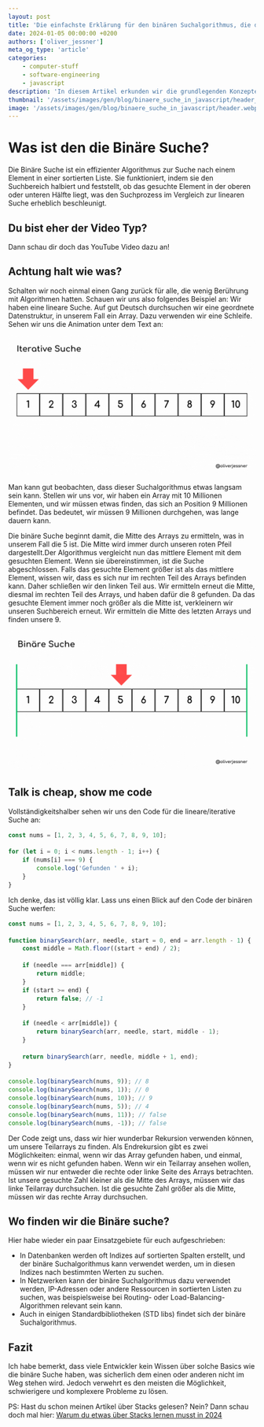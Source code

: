 ```yaml
---
layout: post
title: 'Die einfachste Erklärung für den binären Suchalgorithmus, die du finden wirst.'
date: 2024-01-05 00:00:00 +0200
authors: ['oliver_jessner']
meta_og_type: 'article'
categories:
    - computer-stuff
    - software-engineering
    - javascript
description: 'In diesem Artikel erkunden wir die grundlegenden Konzepte der binären Suche. Wir visualisieren den Prozess und setzen es praktisch in JavaScript um.'
thumbnail: '/assets/images/gen/blog/binaere_suche_in_javascript/header_thumbnail.webp'
image: '/assets/images/gen/blog/binaere_suche_in_javascript/header.webp'
---
```


# Was ist den die Binäre Suche?

Die Binäre Suche ist ein effizienter Algorithmus zur Suche nach einem Element in einer sortierten Liste. Sie funktioniert, indem sie den Suchbereich halbiert und feststellt, ob das gesuchte Element in der oberen oder unteren Hälfte liegt, was den Suchprozess im Vergleich zur linearen Suche erheblich beschleunigt.

## Du bist eher der Video Typ?

Dann schau dir doch das YouTube Video dazu an!

## Achtung halt wie was?

Schalten wir noch einmal einen Gang zurück für alle, die wenig Berührung mit Algorithmen hatten. Schauen wir uns also folgendes Beispiel an: Wir haben eine lineare Suche. Auf gut Deutsch durchsuchen wir eine geordnete Datenstruktur, in unserem Fall ein Array. Dazu verwenden wir eine Schleife. Sehen wir uns die Animation unter dem Text an:

![Eine animation einer linearen suche](/assets/images/gen/blog/binaere_suche_in_javascript/iterative_search_animation.gif)

Man kann gut beobachten, dass dieser Suchalgorithmus etwas langsam sein kann. Stellen wir uns vor, wir haben ein Array mit 10 Millionen Elementen, und wir müssen etwas finden, das sich an Position 9 Millionen befindet. Das bedeutet, wir müssen 9 Millionen durchgehen, was lange dauern kann.

Die binäre Suche beginnt damit, die Mitte des Arrays zu ermitteln, was in unserem Fall die 5 ist. Die Mitte wird immer durch unseren roten Pfeil dargestellt.Der Algorithmus vergleicht nun das mittlere Element mit dem gesuchten Element. Wenn sie übereinstimmen, ist die Suche abgeschlossen. Falls das gesuchte Element größer ist als das mittlere Element, wissen wir, dass es sich nur im rechten Teil des Arrays befinden kann. Daher schließen wir den linken Teil aus.
Wir ermitteln erneut die Mitte, diesmal im rechten Teil des Arrays, und haben dafür die 8 gefunden. Da das gesuchte Element immer noch größer als die Mitte ist, verkleinern wir unseren Suchbereich erneut. Wir ermitteln die Mitte des letzten Arrays und finden unsere 9.

![Eine einer binären suche](/assets/images/gen/blog/binaere_suche_in_javascript/binaere_suche_animation.gif)

## Talk is cheap, show me code

Vollständigkeitshalber sehen wir uns den Code für die lineare/iterative Suche an:

```javascript
const nums = [1, 2, 3, 4, 5, 6, 7, 8, 9, 10];

for (let i = 0; i < nums.length - 1; i++) {
    if (nums[i] === 9) {
        console.log('Gefunden ' + i);
    }
}
```

Ich denke, das ist völlig klar. Lass uns einen Blick auf den Code der binären Suche werfen:

```javascript
const nums = [1, 2, 3, 4, 5, 6, 7, 8, 9, 10];

function binarySearch(arr, needle, start = 0, end = arr.length - 1) {
    const middle = Math.floor((start + end) / 2);

    if (needle === arr[middle]) {
        return middle;
    }
    if (start >= end) {
        return false; // -1
    }

    if (needle < arr[middle]) {
        return binarySearch(arr, needle, start, middle - 1);
    }

    return binarySearch(arr, needle, middle + 1, end);
}

console.log(binarySearch(nums, 9)); // 8
console.log(binarySearch(nums, 1)); // 0
console.log(binarySearch(nums, 10)); // 9
console.log(binarySearch(nums, 5)); // 4
console.log(binarySearch(nums, 11)); // false
console.log(binarySearch(nums, -1)); // false
```

Der Code zeigt uns, dass wir hier wunderbar Rekursion verwenden können, um unsere Teilarrays zu finden. Als Endrekursion gibt es zwei Möglichkeiten: einmal, wenn wir das Array gefunden haben, und einmal, wenn wir es nicht gefunden haben. Wenn wir ein Teilarray ansehen wollen, müssen wir nur entweder die rechte oder linke Seite des Arrays betrachten. Ist unsere gesuchte Zahl kleiner als die Mitte des Arrays, müssen wir das linke Teilarray durchsuchen. Ist die gesuchte Zahl größer als die Mitte, müssen wir das rechte Array durchsuchen.

## Wo finden wir die Binäre suche?

Hier habe wieder ein paar Einsatzgebiete für euch aufgeschrieben:

-   In Datenbanken werden oft Indizes auf sortierten Spalten erstellt, und der binäre Suchalgorithmus kann verwendet werden, um in diesen Indizes nach bestimmten Werten zu suchen.
-   In Netzwerken kann der binäre Suchalgorithmus dazu verwendet werden, IP-Adressen oder andere Ressourcen in sortierten Listen zu suchen, was beispielsweise bei Routing- oder Load-Balancing-Algorithmen relevant sein kann.
-   Auch in einigen Standardbibliotheken (STD libs) findet sich der binäre Suchalgorithmus.

## Fazit

Ich habe bemerkt, dass viele Entwickler kein Wissen über solche Basics wie die binäre Suche haben, was sicherlich dem einen oder anderen nicht im Weg stehen wird. Jedoch verwehrt es den meisten die Möglichkeit, schwierigere und komplexere Probleme zu lösen.

PS: Hast du schon meinen Artikel über Stacks gelesen? Nein? Dann schau doch mal hier: [Warum du etwas über Stacks lernen musst in 2024](https://oliverjessner.at/blog/2024-01-02-stack_und_queue_in_javascript/)
